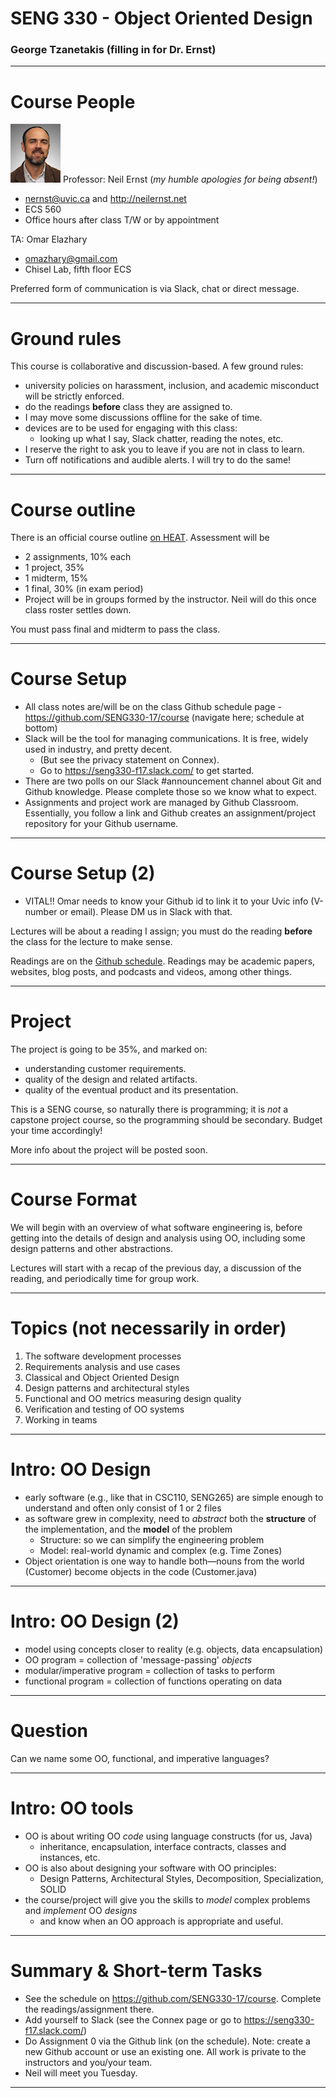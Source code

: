 # SENG 330 - Object Oriented Design
### George Tzanetakis (filling in for Dr. Ernst)
<!-- page_number: true -->
<!-- footer: (c) 2017 Neil Ernst  -->

---

# Course People
![neil](./neil-portrait.png) Professor: Neil Ernst 
(*my humble apologies for being absent!*)
* nernst@uvic.ca and http://neilernst.net 
* ECS 560
* Office hours after class T/W or by appointment

TA: Omar Elazhary
* omazhary@gmail.com
* Chisel Lab, fifth floor ECS

Preferred form of communication is via Slack, chat or direct message.

---


# Ground rules

This course is collaborative and discussion-based. A few ground rules:
* university policies on harassment, inclusion, and academic misconduct will be strictly enforced.
* do the readings **before** class they are assigned to.
* I may move some discussions offline for the sake of time.
* devices are to be used for engaging with this class: 
 	* looking up what I say, Slack chatter, reading the notes, etc. 
* I reserve the right to ask you to leave if you are not in class to learn.
* Turn off notifications and audible alerts. I will try to do the same!

---

# Course outline
There is an official course outline [on HEAT](https://heat.csc.uvic.ca/coview/outline/2017/Fall/SENG/330). Assessment will be 
* 2 assignments, 10% each
* 1 project, 35%
* 1 midterm, 15%
* 1 final, 30% (in exam period)
* Project will be in groups formed by the instructor. Neil will do this once class roster settles down.

You must pass final and midterm to pass the class.

---
# Course Setup

* All class notes are/will be on the class Github schedule page - https://github.com/SENG330-17/course (navigate here; schedule at bottom)
* Slack will be the tool for managing communications. It is free, widely used in industry, and pretty decent.
  * (But see the privacy statement on Connex).
  * Go to https://seng330-f17.slack.com/ to get started.
* There are two polls on our Slack #announcement channel about Git and Github knowledge. Please complete those so we know what to expect.
* Assignments and project work are managed by Github Classroom. Essentially, you follow a link and Github creates an assignment/project repository for your Github username.

---
# Course Setup (2)
* VITAL!! Omar needs to know your Github id to link it to your Uvic info (V-number or email). Please DM us in Slack with that.

Lectures will be about a reading I assign; you must do the reading **before** the class for the lecture to make sense. 

Readings are on the [Github schedule](https://github.com/SENG330-17/course/). Readings may be academic papers, websites, blog posts, and podcasts and videos, among other things.

---

# Project
The project is going to be 35%, and marked on:
* understanding customer requirements.
* quality of the design and related artifacts.
* quality of the eventual product and its presentation.

This is a SENG course, so naturally there is programming; it is *not* a capstone project course, so the programming should be secondary. Budget your time accordingly!

More info about the project will be posted soon.


---

# Course Format
We will begin with an overview of what software engineering is, before getting into the details of design and analysis using OO, including some design patterns and other abstractions.

Lectures will start with a recap of the previous day, a discussion of the reading, and periodically time for group work.

---
# Topics (not necessarily in order)
1. The software development processes
2. Requirements analysis and use cases
3. Classical and Object Oriented Design
4. Design patterns and architectural styles
5. Functional and OO metrics measuring design quality
7. Verification and testing of OO systems
8. Working in teams

--- 

# Intro: OO Design
* early software (e.g., like that in CSC110, SENG265) are simple enough to understand and often only consist of 1 or 2 files
* as software grew in complexity, need to *abstract* both the **structure** of the implementation, and the **model** of the problem
	* Structure: so we can simplify the engineering problem
	* Model: real-world dynamic and complex (e.g. Time Zones)
* Object orientation is one way to handle both—nouns from the world (Customer) become objects in the code (Customer.java)

---

# Intro: OO Design (2)
* model using concepts closer to reality (e.g. objects, data encapsulation)
* OO program = collection of 'message-passing' *objects*
* modular/imperative program = collection of tasks to perform
* functional program = collection of functions operating on data
---

# Question
Can we name some OO, functional, and imperative languages?

---


# Intro: OO tools
* OO is about writing OO *code* using language constructs (for us, Java)
	* inheritance, encapsulation, interface contracts, classes and instances, etc.
* OO is also about designing your software with OO principles:
	 * Design Patterns, Architectural Styles, Decomposition,  Specialization, SOLID
* the course/project will give you the skills to *model* complex problems and *implement* OO *designs*
	* and know when an OO approach is appropriate and useful.
---

# Summary & Short-term Tasks
* See the schedule on https://github.com/SENG330-17/course. Complete the readings/assignment there.
* Add yourself to Slack (see the Connex page or go to https://seng330-f17.slack.com/)
* Do Assignment 0 via the Github link (on the schedule). Note: create a new Github account or use an existing one. All work is private to the instructors and you/your team.
* Neil will meet you Tuesday.
---

